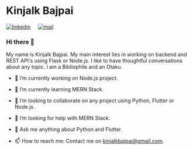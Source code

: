 # Kinjalk Bajpai

[![linkedin](https://github.com/arpit-dwivedi/arpit-dwivedi.github.io/blob/master/assets/img/Webp.net-resizeimage.png)](https://www.linkedin.com/in/kinjalk-bajpai-a96189143/)&nbsp;&nbsp;&nbsp;&nbsp;&nbsp;[![mail](https://github.com/arpit-dwivedi/arpit-dwivedi/blob/master/m1.png)](mailto:kinjalkbajpai@gmail.com)

### Hi there 👋

My name is Kinjalk Bajpai. My main interest lies in working on backend and REST API's using Flask or Node.js. I like to have thoughtful conversations about any topic. I am a Bibliophile and an Otaku.

- 🔭 I’m currently working on Node.js project.

- 🌱 I’m currently learning MERN Stack.

- 👯 I’m looking to collaborate on any project using Python, Flutter or Node.js.

- 🤔 I’m looking for help with MERN Stack.

- 💬 Ask me anything about Python and Flutter.

- 📫 How to reach me: Contact me on [kinjalkbajpai@gmail.com](mailto:kinjalkbajpai@gmail.com).

<!-- <p align="center"> <img src="https://komarev.com/ghpvc/?username=kinb98&label=Views&color=blue&style=plastic" alt="Profile Views" /> </p> -->
